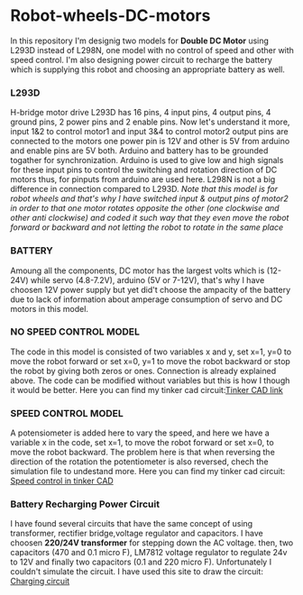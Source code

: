 # Robot-wheels-DC-motors
In this repository I'm designig two models for **Double DC Motor** using L293D instead of L298N, one model with no control of speed and other with speed control. I'm also designing power circuit to recharge the battery which is supplying this robot and choosing an appropriate battery as well.
### **L293D**
H-bridge motor drive L293D has 16 pins, 4 input pins, 4 output pins, 4 ground pins, 2 power pins and 2 enable pins. Now let's understand it more, input 1&2 to control motor1 and input 3&4 to control motor2 output pins are connected to the motors one power pin is 12V and other is 5V from arduino and enable pins are 5V both. Arduino and battery has to be grounded togather for synchronization. Arduino is used to give low and high signals for these input pins to control the switching and rotation direction of DC motors thus, for pinputs from arduino are used here. L298N is not a big difference in connection compared to L293D.
*Note that this model is for robot wheels and that's why I have switched input & output pins of motor2 in order to that one motor rotates opposite the other (one clockwise and other anti clockwise) and coded it such way that they even move the robot forward or backward and not letting the robot to rotate in the same place*
### **BATTERY**
Amoung all the components, DC motor has the largest volts which is (12-24V) while servo (4.8-7.2V), arduino (5V or 7-12V), that's why I have choosen 12V power supply but yet did't choose the ampacity of the battery due to lack of information about amperage consumption of servo and DC motors in this model.
### **NO SPEED CONTROL MODEL**
The code in this model is consisted of two variables x and y, set x=1, y=0 to move the robot forward or set x=0, y=1 to move the robot backward or stop the robot by giving both zeros or ones. Connection is already explained above. The code can be modified without variables but this is how I though it would be better. Here you can find my tinker cad circuit:[Tinker CAD link](https://www.tinkercad.com/things/gJXGIF3PHID-double-dc-motor-drive-using-l293d-/editel?sharecode=YEVZkY5P8HJD8JLh93t3U2AGznhJT64qG7qmwSldpgM)
### **SPEED CONTROL MODEL**
A potensiometer is added here to vary the speed, and here we have a variable x in the code, set x=1, to move the robot forward or set x=0, to move the robot backward. The problem here is that when reversing the direction of the rotation the potentiometer is also reversed, chech the simulation file to undestand more. Here you can find my tinker cad circuit: 
[Speed control in tinker CAD](https://www.tinkercad.com/things/5u8cmRQaIrf-double-dc-motor-drive-using-l293d-control-the-speed/editel?sharecode=_XaLr2XnUgrqJ6hlp1PBPorn3rDyBt3A2h5BfCY3f9U)
### **Battery Recharging Power Circuit**
I have found several circuits that have the same concept of using transformer, rectifier bridge,voltage regulator and capacitors. I have choosen **220/24V transformer** for stepping down the AC voltage. then, two capacitors (470 and 0.1 micro F), LM7812 voltage regulator to regulate 24v to 12V and finally two capacitors (0.1 and 220 micro F).
Unfortunately I couldn't simulate the circuit. I have used this site to draw the circuit:
[Charging circuit](https://crcit.net/c/70d00e45baa140718479b2c06b232305)
